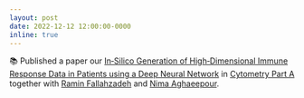 ```yaml
---
layout: post
date: 2022-12-12 12:00:00-0000
inline: true
---
```


📚 Published a paper our [In‐Silico Generation of High‐Dimensional Immune Response Data in Patients using a Deep Neural Network](https://onlinelibrary.wiley.com/doi/full/10.1002/cyto.a.24709) in [Cytometry Part A](https://onlinelibrary.wiley.com/journal/15524930) together with [Ramin Fallahzadeh](https://scholar.google.com/citations?user=A-Yey0AAAAAJ&hl=en) and [Nima Aghaeepour](https://nalab.stanford.edu/).
